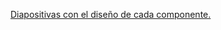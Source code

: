 [Diapositivas con el diseño de cada componente.](https://pruebacorreoescuelaingeduco-my.sharepoint.com/:p:/g/personal/juan_fonseca-c_mail_escuelaing_edu_co/Ef7zK36rXABLjVTmJsi7ZGUBHgg4iWkPwMpem7uII2DFzA?e=zTVfPO)
